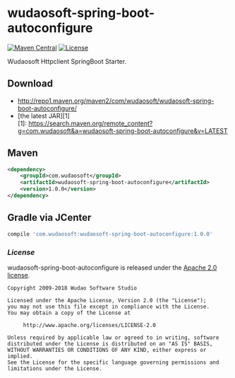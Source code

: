 # wudaosoft-spring-boot-autoconfigure
[![Maven Central](https://maven-badges.herokuapp.com/maven-central/com.wudaosoft/wudaosoft-spring-boot-autoconfigure/badge.svg)](https://maven-badges.herokuapp.com/maven-central/com.wudaosoft/wudaosoft-spring-boot-autoconfigure/)
[![License](https://img.shields.io/badge/license-Apache%202-4EB1BA.svg)](https://www.apache.org/licenses/LICENSE-2.0.html)

Wudaosoft Httpclient SpringBoot Starter.

## Download

- http://repo1.maven.org/maven2/com/wudaosoft/wudaosoft-spring-boot-autoconfigure/  
- [the latest JAR][1]  
[1]: https://search.maven.org/remote_content?g=com.wudaosoft&a=wudaosoft-spring-boot-autoconfigure&v=LATEST

## Maven

```xml
<dependency>
    <groupId>com.wudaosoft</groupId>
    <artifactId>wudaosoft-spring-boot-autoconfigure</artifactId>
    <version>1.0.0</version>
</dependency>
```
## Gradle via JCenter

``` groovy
compile 'com.wudaosoft:wudaosoft-spring-boot-autoconfigure:1.0.0'
```
### *License*

wudaosoft-spring-boot-autoconfigure is released under the [Apache 2.0 license](../LICENSE).

```
Copyright 2009-2018 Wudao Software Studio

Licensed under the Apache License, Version 2.0 (the "License");
you may not use this file except in compliance with the License.
You may obtain a copy of the License at

     http://www.apache.org/licenses/LICENSE-2.0

Unless required by applicable law or agreed to in writing, software
distributed under the License is distributed on an "AS IS" BASIS,
WITHOUT WARRANTIES OR CONDITIONS OF ANY KIND, either express or implied.
See the License for the specific language governing permissions and
limitations under the License.
```

